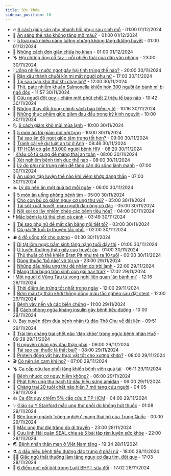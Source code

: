 ```yaml
---
title: Sức khỏe
sidebar_position: 10
---
```


<!-- vnexpress-suc-khoe:START -->
- 🔥 [6 cách giúp sản phụ nhanh hồi phục sau sinh mổ](https://vnexpress.net/6-cach-giup-san-phu-nhanh-hoi-phuc-sau-sinh-mo-4822342.html) - 01:00 01/12/2024
- 🥰 [Ăn sáng thế nào không tăng mỡ máu?](https://vnexpress.net/an-sang-the-nao-khong-tang-mo-mau-4822337.html) - 01:00 01/12/2024
- 💡 [5 loại quả nhiều năng lượng nhưng không tăng đường huyết](https://vnexpress.net/5-loai-qua-nhieu-nang-luong-nhung-khong-tang-duong-huyet-4822315.html) - 01:00 01/12/2024
- 🤗 [Những cách đơn giản chữa ho khan](https://vnexpress.net/nhung-cach-don-gian-chua-ho-khan-4822300.html) - 01:00 01/12/2024
- 🪜 [Hội chứng ống cổ tay - nỗi phiền toái của dân văn phòng](https://vnexpress.net/hoi-chung-ong-co-tay-noi-phien-toai-cua-dan-van-phong-4820978.html) - 23:00 30/11/2024
- 🕯 [Uống nhiều nước ngọt gây hại tinh trùng thế nào?](https://vnexpress.net/uong-nhieu-nuoc-ngot-gay-hai-tinh-trung-the-nao-4820989.html) - 20:00 30/11/2024
- 🤭 [Rận xâu thành chuỗi kín mi mắt người phụ nữ](https://vnexpress.net/ran-xau-thanh-chuoi-kin-mi-mat-nguoi-phu-nu-4822151.html) - 17:03 30/11/2024
- 👀 [Tại sao bạn khó thở khi chạy bộ?](https://vnexpress.net/tai-sao-ban-kho-tho-khi-chay-bo-4821423.html) - 12:00 30/11/2024
- 🌋 [Thịt, pate nhiễm khuẩn Salmonella khiến hơn 300 người ăn bánh mì bị ngộ độc](https://vnexpress.net/thit-pate-nhiem-khuan-salmonella-khien-hon-300-nguoi-an-banh-mi-bi-ngo-doc-4822328.html) - 11:57 30/11/2024
- 🫶 [Cứu người đột quỵ - chậm một phút chết 2 triệu tế bào não](https://vnexpress.net/cuu-nguoi-dot-quy-cham-mot-phut-chet-2-trieu-te-bao-nao-4822250.html) - 10:42 30/11/2024
- 🦆 [Những thay đổi trong chính sách bảo hiểm y tế](https://vnexpress.net/nhung-thay-doi-trong-chinh-sach-bao-hiem-y-te-4822288.html) - 10:16 30/11/2024
- 🚀 [Những thực phẩm giúp giảm đau đầu trong kỳ kinh nguyệt](https://vnexpress.net/nhung-thuc-pham-giup-giam-dau-dau-trong-ky-kinh-nguyet-4822258.html) - 10:00 30/11/2024
- 🌜 [6 cách giảm khô mũi mùa lạnh](https://vnexpress.net/6-cach-giam-kho-mui-mua-lanh-4822214.html) - 10:00 30/11/2024
- 🧰 [5 món ăn tối giảm mỡ nội tạng](https://vnexpress.net/5-mon-an-toi-giam-mo-noi-tang-4822173.html) - 10:00 30/11/2024
- 💫 [Tại sao ăn đồ ngọt giúp tâm trạng tốt hơn?](https://vnexpress.net/tai-sao-an-do-ngot-giup-tam-trang-tot-hon-4822238.html) - 09:00 30/11/2024
- 🌝 [Tranh cãi về dự luật an tử ở Anh](https://vnexpress.net/tranh-cai-ve-du-luat-an-tu-o-anh-4822228.html) - 08:46 30/11/2024
- 🗽 [TP HCM có gần 53.000 người bệnh HIV](https://vnexpress.net/tp-hcm-co-gan-53-000-nguoi-benh-hiv-4822196.html) - 08:20 30/11/2024
- 🕯 [Khâu cổ tử cung để mang thai an toàn](https://vnexpress.net/khau-co-tu-cung-de-mang-thai-an-toan-4822246.html) - 08:00 30/11/2024
- 🦅 [Xét nghiệm bệnh tình dục thế nào](https://vnexpress.net/xet-nghiem-benh-tinh-duc-the-nao-4821908.html) - 08:00 30/11/2024
- 🦆 [Lý do phụ nữ trung niên dễ tăng cân dù sống lành mạnh](https://vnexpress.net/ly-do-phu-nu-trung-nien-de-tang-can-du-song-lanh-manh-4822203.html) - 07:00 30/11/2024
- 🎊 [Ăn uống, tập luyện thế nào khi viêm khớp dạng thấp](https://vnexpress.net/an-uong-tap-luyen-the-nao-khi-viem-khop-dang-thap-4822166.html) - 07:00 30/11/2024
- 🏊 [Lý do nên ăn một quả bơ mỗi ngày](https://vnexpress.net/ly-do-nen-an-mot-qua-bo-moi-ngay-4818861.html) - 06:00 30/11/2024
- 📝 [5 món ăn uống phòng bệnh tim](https://vnexpress.net/5-mon-an-uong-phong-benh-tim-4822167.html) - 05:00 30/11/2024
- 💯 [Cho con bú có giảm nguy cơ ung thư vú?](https://vnexpress.net/cho-con-bu-co-giam-nguy-co-ung-thu-vu-4822159.html) - 05:00 30/11/2024
- 🌊 [Tái sốt xuất huyết, máu người đàn ông cô đặc](https://vnexpress.net/tai-sot-xuat-huyet-mau-nguoi-dan-ong-co-dac-4821912.html) - 05:00 30/11/2024
- 🚀 [Nội soi có lây nhiễm chéo các bệnh tiêu hóa?](https://vnexpress.net/noi-soi-co-lay-nhiem-cheo-cac-benh-tieu-hoa-4822146.html) - 04:00 30/11/2024
- 🕴 [Mắc bệnh lạ từ thú chơi cá cảnh](https://vnexpress.net/mac-benh-la-tu-thu-choi-ca-canh-4822145.html) - 03:49 30/11/2024
- 🗽 [Tại sao phụ nữ dễ mất cân bằng nội tiết tố?](https://vnexpress.net/tai-sao-phu-nu-de-mat-can-bang-noi-tiet-to-4821984.html) - 03:00 30/11/2024
- 🎡 [Cô gái 18 tuổi bị thuyên tắc phổi](https://vnexpress.net/co-gai-18-tuoi-bi-thuyen-tac-phoi-4822065.html) - 02:00 30/11/2024
- ⛽️ [4 đồ uống tốt cho xương](https://vnexpress.net/4-do-uong-tot-cho-xuong-4821850.html) - 01:30 30/11/2024
- 🦆 [Dị tật lõm ngực bẩm sinh tăng nặng tuổi dậy thì](https://vnexpress.net/di-tat-lom-nguc-bam-sinh-tang-nang-tuoi-day-thi-4822067.html) - 01:00 30/11/2024
- 🤩 [U tuyến thượng thận gây cao huyết áp](https://vnexpress.net/u-tuyen-thuong-than-gay-cao-huyet-ap-4822003.html) - 01:00 30/11/2024
- 🦒 [Thủ thuật có thể khiến Bratt Pit như trẻ ra 10 tuổi](https://vnexpress.net/thu-thuat-co-the-khien-bratt-pit-nhu-tre-ra-10-tuoi-4821995.html) - 00:00 30/11/2024
- 💫 [Dùng thuốc &#39;bổ não&#39; vô tội vạ](https://vnexpress.net/dung-thuoc-bo-nao-vo-toi-va-4821443.html) - 23:00 29/11/2024
- 🐘 [Những dấu hiệu ung thư dễ nhầm do trời lạnh](https://vnexpress.net/nhung-dau-hieu-ung-thu-de-nham-do-troi-lanh-4821681.html) - 22:00 29/11/2024
- 🚀 [Mang thai bụng tròn sinh con gái hay trai?](https://vnexpress.net/mang-thai-bung-tron-sinh-con-gai-hay-trai-4819067.html) - 17:02 29/11/2024
- 🕯 [Một người ở Vũng Tàu tử vong nghi liên quan &#39;ăn bánh mì&#39;](https://vnexpress.net/mot-nguoi-o-vung-tau-tu-vong-nghi-lien-quan-an-banh-mi-4822038.html) - 12:16 29/11/2024
- 🦏 [Thời điểm ăn trứng tốt nhất trong ngày](https://vnexpress.net/thoi-diem-an-trung-tot-nhat-trong-ngay-4818856.html) - 12:00 29/11/2024
- 🦄 [Bơm máu tự thân khơi thông dòng máu tắc nghẽn sau đặt stent](https://vnexpress.net/bom-mau-tu-than-khoi-thong-dong-mau-tac-nghen-sau-dat-stent-4821524.html) - 12:00 29/11/2024
- 🦒 [Bệnh vảy nến và các biến chứng](https://vnexpress.net/benh-vay-nen-va-cac-bien-chung-4821825.html) - 11:00 29/11/2024
- 👨‍🏫 [Cách phòng ngừa kháng insulin gây bệnh tiểu đường](https://vnexpress.net/cach-phong-ngua-khang-insulin-gay-benh-tieu-duong-4821896.html) - 10:00 29/11/2024
- 🌜 [Bay xuyên đêm đưa bệnh nhân từ đảo Thổ Chu về đất liền](https://vnexpress.net/bay-xuyen-dem-dua-benh-nhan-tu-dao-tho-chu-ve-dat-lien-4821946.html) - 09:51 29/11/2024
- 🚀 [Trái tim chàng trai chết não &#39;đập khỏe&#39; trong ngực bệnh nhân Huế](https://vnexpress.net/trai-tim-chang-trai-chet-nao-dap-khoe-trong-nguc-benh-nhan-hue-4821932.html) - 09:28 29/11/2024
- 💃 [6 nguyên nhân gây đau thận phải](https://vnexpress.net/6-nguyen-nhan-gay-dau-than-phai-4821772.html) - 09:00 29/11/2024
- 💯 [Tại sao cai thuốc lá thất bại?](https://vnexpress.net/tai-sao-cai-thuoc-la-that-bai-4821904.html) - 08:00 29/11/2024
- 🤔 [Protein động vật hay thực vật tốt cho xương khớp?](https://vnexpress.net/protein-dong-vat-hay-thuc-vat-tot-cho-xuong-khop-4821903.html) - 08:00 29/11/2024
- 🎬 [Có nên ăn cam khi ho?](https://vnexpress.net/co-nen-an-cam-khi-ho-4821838.html) - 07:00 29/11/2024
- 🪜 [Ca cấp cứu lao phổi tăng khiến bệnh viện quá tải](https://vnexpress.net/ca-cap-cuu-lao-phoi-tang-khien-benh-vien-qua-tai-4821885.html) - 06:11 29/11/2024
- 🦣 [Bệnh nhược cơ nguy hiểm không?](https://vnexpress.net/benh-nhuoc-co-nguy-hiem-khong-4821848.html) - 06:00 29/11/2024
- 🧐 [Phát hiện ung thư hạch từ dấu hiệu sưng amidan](https://vnexpress.net/phat-hien-ung-thu-hach-tu-dau-hieu-sung-amidan-4821442.html) - 06:00 29/11/2024
- 🤡 [Chàng trai 20 tuổi chết não hiến 7 mô tạng cứu người](https://vnexpress.net/chang-trai-20-tuoi-chet-nao-hien-7-mo-tang-cuu-nguoi-4821768.html) - 04:05 29/11/2024
- 👍 [Ca đột quỵ chiếm 5% cấp cứu ở TP HCM](https://vnexpress.net/ca-dot-quy-chiem-5-cap-cuu-o-tp-hcm-4821759.html) - 04:00 29/11/2024
- 💡 [Giáo sư Y Stanford mắc ung thư phổi dù không hút thuốc](https://vnexpress.net/giao-su-y-stanford-mac-ung-thu-phoi-du-khong-hut-thuoc-4821675.html) - 01:08 29/11/2024
- 💯 [Bên trong ngành &#39;công nghiệp&#39; mang thai hộ của Trung Quốc](https://vnexpress.net/ben-trong-nganh-cong-nghiep-mang-thai-ho-cua-trung-quoc-4821576.html) - 00:00 29/11/2024
- 🧠 [Mắc ung thư đại tràng do di truyền](https://vnexpress.net/mac-ung-thu-dai-trang-do-di-truyen-4821051.html) - 23:00 28/11/2024
- 🎡 [Cựu lính Hải quân SEAL chia sẻ 5 bài tập rèn luyện sức khỏe](https://vnexpress.net/cuu-linh-hai-quan-seal-chia-se-5-bai-tap-ren-luyen-suc-khoe-4821025.html) - 22:00 28/11/2024
- 🌏 [Bệnh nhân thận mạn ở Việt Nam tăng](https://vnexpress.net/benh-nhan-than-man-o-viet-nam-tang-4821109.html) - 19:34 28/11/2024
- ⚗️ [4 dấu hiệu bệnh tiểu đường đặc trưng ở phái nữ](https://vnexpress.net/4-dau-hieu-benh-tieu-duong-dac-trung-o-phai-nu-4821155.html) - 18:00 28/11/2024
- 👨‍🏫 [Giấc ngủ thất thường làm tăng nguy cơ đau tim, đột quỵ](https://vnexpress.net/giac-ngu-that-thuong-lam-tang-nguy-co-dau-tim-dot-quy-4821157.html) - 17:03 28/11/2024
- 🤖 [6 điểm mới nổi bật trong Luật BHYT sửa đổi](https://vnexpress.net/6-diem-moi-noi-bat-trong-luat-bhyt-sua-doi-4821444.html) - 17:02 28/11/2024<!-- vnexpress-suc-khoe:END -->
